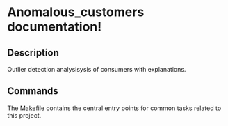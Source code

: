 # Anomalous_customers documentation!

## Description

Outlier detection analysisysis of consumers with explanations.

## Commands

The Makefile contains the central entry points for common tasks related to this project.

